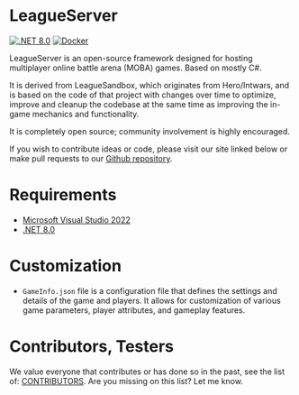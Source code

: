 #  LeagueServer
[![.NET 8.0](https://github.com/AetherionCore/Core/actions/workflows/dotnet-desktop.yml/badge.svg)](https://github.com/AetherionCore/Core/actions/workflows/dotnet-desktop.yml)
[![Docker](https://github.com/AetherionCore/Core/actions/workflows/docker-image.yml/badge.svg)](https://github.com/AetherionCore/Core/actions/workflows/docker-image.yml)

LeagueServer is an open-source framework designed for hosting multiplayer online battle arena (MOBA) games. Based on mostly C#.

It is derived from LeagueSandbox, which originates from Hero/Intwars, and is based on the code of that project with changes over time to optimize, improve and cleanup the codebase at the same time as improving the in-game mechanics and functionality.

It is completely open source; community involvement is highly encouraged.

If you wish to contribute ideas or code, please visit our site linked below or make pull requests to our [Github repository](https://github.com/AetherionCore/Core/pulls).

# Requirements
* [Microsoft Visual Studio 2022](https://visualstudio.microsoft.com/vs/)
* [.NET 8.0](https://dotnet.microsoft.com/download/dotnet-core)

# Customization
 - `GameInfo.json` file is a configuration file that defines the settings and details of the game and players. It allows for customization of various game parameters, player attributes, and gameplay features.

# Contributors, Testers
We value everyone that contributes or has done so in the past, see the list of: [CONTRIBUTORS](CONTRIBUTORS.md). Are you missing on this list? Let me know.
